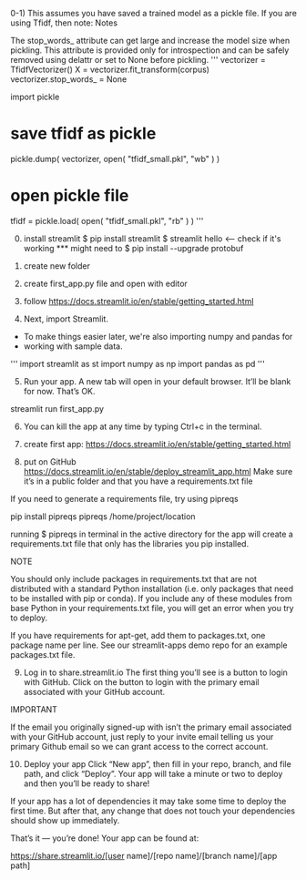 0-1) This assumes you have saved a trained model as a pickle file. If you are using Tfidf, then note: 
Notes

The stop_words_ attribute can get large and increase the model size when pickling. This attribute is provided only for introspection and can be safely removed using delattr or set to None before pickling. 
'''
vectorizer = TfidfVectorizer()
X = vectorizer.fit_transform(corpus)
vectorizer.stop_words_ = None

import pickle
# save tfidf as pickle
pickle.dump( vectorizer, open( "tfidf_small.pkl", "wb" ) )
# open pickle file
tfidf = pickle.load( open( "tfidf_small.pkl", "rb" ) )
'''

0) install streamlit
$ pip install streamlit
$ streamlit hello     <-- check if it's working
*** might need to $ pip install --upgrade protobuf

1) create new folder
2) create first_app.py file and open with editor
3) follow https://docs.streamlit.io/en/stable/getting_started.html
4) Next, import Streamlit.
* To make things easier later, we're also importing numpy and pandas for
* working with sample data.

'''
import streamlit as st
import numpy as np
import pandas as pd
'''

5) Run your app. A new tab will open in your default browser. It’ll be blank for now. That’s OK.

streamlit run first_app.py

6) You can kill the app at any time by typing Ctrl+c in the terminal.

7) create first app: https://docs.streamlit.io/en/stable/getting_started.html

8) put on GitHub https://docs.streamlit.io/en/stable/deploy_streamlit_app.html
Make sure it’s in a public folder and that you have a requirements.txt file

If you need to generate a requirements file, try using pipreqs

pip install pipreqs
pipreqs /home/project/location

running $ pipreqs in terminal in the active directory for the app will create a requirements.txt file that only has the libraries you pip installed.

NOTE

You should only include packages in requirements.txt that are not distributed with a standard Python installation (i.e. only packages that need to be installed with pip or conda). If you include any of these modules from base Python in your requirements.txt file, you will get an error when you try to deploy.

If you have requirements for apt-get, add them to packages.txt, one package name per line. See our streamlit-apps demo repo for an example packages.txt file.

9) Log in to share.streamlit.io
The first thing you’ll see is a button to login with GitHub. Click on the button to login with the primary email associated with your GitHub account.

IMPORTANT

If the email you originally signed-up with isn’t the primary email associated with your GitHub account, just reply to your invite email telling us your primary Github email so we can grant access to the correct account.

10) Deploy your app
Click “New app”, then fill in your repo, branch, and file path, and click “Deploy”. Your app will take a minute or two to deploy and then you’ll be ready to share!

If your app has a lot of dependencies it may take some time to deploy the first time. But after that, any change that does not touch your dependencies should show up immediately.

That’s it — you’re done! Your app can be found at:

https://share.streamlit.io/[user name]/[repo name]/[branch name]/[app path]